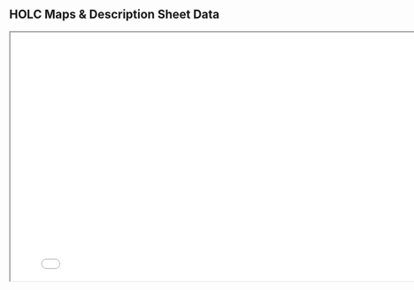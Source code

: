 
## HOLC Maps & Description Sheet Data
<iframe id="HOLC_US"
    title="HOLC US"
    width="800"
    height="450"
    src="holc_map.html">
</iframe>
